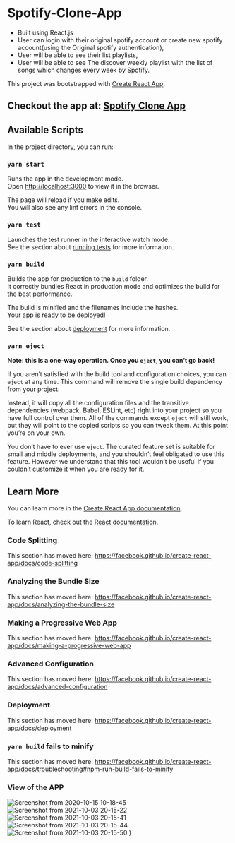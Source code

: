 # Spotify-Clone-App
* Built using React.js
* User can login with their original spotify account or create new spotify account(using the Original spotify authentication),
* User will be able to see their list playlists,
* User will be able to see The discover weekly playlist with the list of songs which changes every week by Spotify.

This project was bootstrapped with [Create React App](https://github.com/facebook/create-react-app).

## Checkout the app at: [Spotify Clone App](https://spotify-clone-app-bf7cb.web.app/)

## Available Scripts

In the project directory, you can run:

### `yarn start`

Runs the app in the development mode.<br />
Open [http://localhost:3000](http://localhost:3000) to view it in the browser.

The page will reload if you make edits.<br />
You will also see any lint errors in the console.

### `yarn test`

Launches the test runner in the interactive watch mode.<br />
See the section about [running tests](https://facebook.github.io/create-react-app/docs/running-tests) for more information.

### `yarn build`

Builds the app for production to the `build` folder.<br />
It correctly bundles React in production mode and optimizes the build for the best performance.

The build is minified and the filenames include the hashes.<br />
Your app is ready to be deployed!

See the section about [deployment](https://facebook.github.io/create-react-app/docs/deployment) for more information.

### `yarn eject`

**Note: this is a one-way operation. Once you `eject`, you can’t go back!**

If you aren’t satisfied with the build tool and configuration choices, you can `eject` at any time. This command will remove the single build dependency from your project.

Instead, it will copy all the configuration files and the transitive dependencies (webpack, Babel, ESLint, etc) right into your project so you have full control over them. All of the commands except `eject` will still work, but they will point to the copied scripts so you can tweak them. At this point you’re on your own.

You don’t have to ever use `eject`. The curated feature set is suitable for small and middle deployments, and you shouldn’t feel obligated to use this feature. However we understand that this tool wouldn’t be useful if you couldn’t customize it when you are ready for it.

## Learn More

You can learn more in the [Create React App documentation](https://facebook.github.io/create-react-app/docs/getting-started).

To learn React, check out the [React documentation](https://reactjs.org/).

### Code Splitting

This section has moved here: https://facebook.github.io/create-react-app/docs/code-splitting

### Analyzing the Bundle Size

This section has moved here: https://facebook.github.io/create-react-app/docs/analyzing-the-bundle-size

### Making a Progressive Web App

This section has moved here: https://facebook.github.io/create-react-app/docs/making-a-progressive-web-app

### Advanced Configuration

This section has moved here: https://facebook.github.io/create-react-app/docs/advanced-configuration

### Deployment

This section has moved here: https://facebook.github.io/create-react-app/docs/deployment

### `yarn build` fails to minify

This section has moved here: https://facebook.github.io/create-react-app/docs/troubleshooting#npm-run-build-fails-to-minify

### View of the APP
![Screenshot from 2020-10-15 10-18-45](https://user-images.githubusercontent.com/55761079/96110744-e8ca0300-0efd-11eb-85a8-967a57d1d4e4.png)
![Screenshot from 2021-10-03 20-15-22](https://user-images.githubusercontent.com/55761079/135759098-d42e7335-7248-45e2-9cdd-e1b10375335a.png)
![Screenshot from 2021-10-03 20-15-41](https://user-images.githubusercontent.com/55761079/135759102-e6bdf7b2-09c3-4884-a015-edaad8837da7.png)
![Screenshot from 2021-10-03 20-15-44](https://user-images.githubusercontent.com/55761079/135759138-bdf3245c-9e75-4219-9eec-a0c17a045769.png)
![Screenshot from 2021-10-03 20-15-50](https://user-images.githubusercontent.com/55761079/135759143-3acbdf27-44b9-48dd-bc3b-11334815a1ff.png)
)
